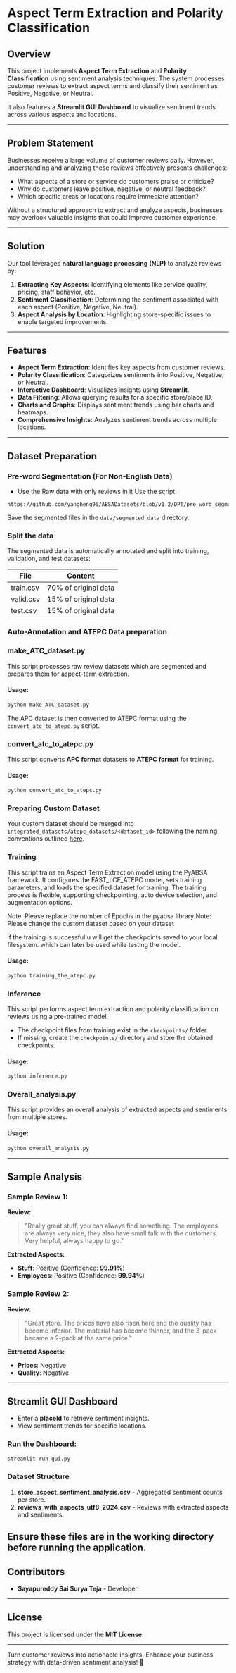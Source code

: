 # Aspect Term Extraction and Polarity Classification

## Overview
This project implements **Aspect Term Extraction** and **Polarity Classification** using sentiment analysis techniques. The system processes customer reviews to extract aspect terms and classify their sentiment as Positive, Negative, or Neutral.

It also features a **Streamlit GUI Dashboard** to visualize sentiment trends across various aspects and locations.

---

## Problem Statement
Businesses receive a large volume of customer reviews daily. However, understanding and analyzing these reviews effectively presents challenges:

- What aspects of a store or service do customers praise or criticize?
- Why do customers leave positive, negative, or neutral feedback?
- Which specific areas or locations require immediate attention?

Without a structured approach to extract and analyze aspects, businesses may overlook valuable insights that could improve customer experience.

---

## Solution
Our tool leverages **natural language processing (NLP)** to analyze reviews by:

1. **Extracting Key Aspects**: Identifying elements like service quality, pricing, staff behavior, etc.
2. **Sentiment Classification**: Determining the sentiment associated with each aspect (Positive, Negative, Neutral).
3. **Aspect Analysis by Location**: Highlighting store-specific issues to enable targeted improvements.

---

## Features
- **Aspect Term Extraction**: Identifies key aspects from customer reviews.
- **Polarity Classification**: Categorizes sentiments into Positive, Negative, or Neutral.
- **Interactive Dashboard**: Visualizes insights using **Streamlit**.
- **Data Filtering**: Allows querying results for a specific store/place ID.
- **Charts and Graphs**: Displays sentiment trends using bar charts and heatmaps.
- **Comprehensive Insights**: Analyzes sentiment trends across multiple locations.

---

## Dataset Preparation
### Pre-word Segmentation (For Non-English Data)
- Use the Raw data with only reviews in it
Use the script:
```
https://github.com/yangheng95/ABSADatasets/blob/v1.2/DPT/pre_word_segment_for_non_english_data.py
```
Save the segmented files in the `data/segmented_data` directory.

### Split the data
The segmented data is automatically annotated and split into training, validation, and test datasets:

| File | Content |
|------|---------|
| train.csv | 70% of original data |
| valid.csv | 15% of original data |
| test.csv | 15% of original data |

### Auto-Annotation and ATEPC Data preparation
### make_ATC_dataset.py
This script processes raw review datasets which are segmented and prepares them for aspect-term extraction.
#### Usage:
```bash
python make_ATC_dataset.py
```
The APC dataset is then converted to ATEPC format using the `convert_atc_to_atepc.py` script.
### convert_atc_to_atepc.py
This script converts **APC format** datasets to **ATEPC format** for training.
#### Usage:
```bash
python convert_atc_to_atepc.py
```
### Preparing Custom Dataset
Your custom dataset should be merged into `integrated_datasets/atepc_datasets/<dataset_id>` following the naming conventions outlined [here](https://github.com/yangheng95/ABSADatasets?tab=readme-ov-file#auto-annoate-your-datasets-via-pyabsa).

### Training
This script trains an Aspect Term Extraction model using the PyABSA framework. 
It configures the FAST_LCF_ATEPC model, sets training parameters, and loads the 
specified dataset for training. 
The training process is flexible, supporting checkpointing, auto device selection, and augmentation options.

Note: Please replace the number of Epochs in the pyabsa library
Note: Please change the custom dataset based on your dataset

if the training is successful u will get the checkpoints saved to your local filesystem.
which can later be used while testing the model.

#### Usage:
```bash
python training_the_atepc.py
```

### Inference
This script performs aspect term extraction and polarity classification on reviews using a pre-trained model.
- The checkpoint files from training exist in the `checkpoints/` folder.
- If missing, create the `checkpoints/` directory and store the obtained checkpoints.
#### Usage:
```bash
python inference.py
```

### Overall_analysis.py
This script provides an overall analysis of extracted aspects and sentiments from multiple stores.
#### Usage:
```bash
python overall_analysis.py
```

---

## Sample Analysis

### Sample Review 1:
**Review:**
> "Really great stuff, you can always find something. The employees are always very nice, they also have small talk with the customers. Very helpful, always happy to go."

**Extracted Aspects:**
- **Stuff**: Positive (Confidence: **99.91%**)
- **Employees**: Positive (Confidence: **99.94%**)

### Sample Review 2:
**Review:**
> "Great store. The prices have also risen here and the quality has become inferior. The material has become thinner, and the 3-pack became a 2-pack at the same price."

**Extracted Aspects:**
- **Prices**: Negative
- **Quality**: Negative

---

## Streamlit GUI Dashboard

- Enter a **placeId** to retrieve sentiment insights.
- View sentiment trends for specific locations.

### Run the Dashboard:
```bash
streamlit run gui.py
```


### Dataset Structure
1. **store_aspect_sentiment_analysis.csv** - Aggregated sentiment counts per store.
2. **reviews_with_aspects_utf8_2024.csv** - Reviews with extracted aspects and sentiments.

Ensure these files are in the working directory before running the application.
---

## Contributors
- **Sayapureddy Sai Surya Teja** - Developer

---

## License
This project is licensed under the **MIT License**.

---

Turn customer reviews into actionable insights. Enhance your business strategy with data-driven sentiment analysis! 🚀


